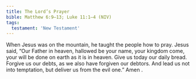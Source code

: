 ```yaml
---
title: The Lord’s Prayer
bible: Matthew 6:9–13; Luke 11:1–4 (NIV)
tags:
  testament: 'New Testament'
---
```


When Jesus was on the mountain,
he taught the people how to pray.
Jesus said,
“Our Father in heaven,
hallowed be your name,
your kingdom come,
your will be done
on earth as it is in heaven.
Give us today our daily bread.
Forgive us our debts,
as we also have forgiven our debtors.
And lead us not into temptation,
but deliver us from the evil one.”
Amen
.

